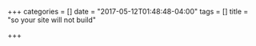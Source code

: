 +++
categories = []
date = "2017-05-12T01:48:48-04:00"
tags = []
title = "so your site will not build"

+++

